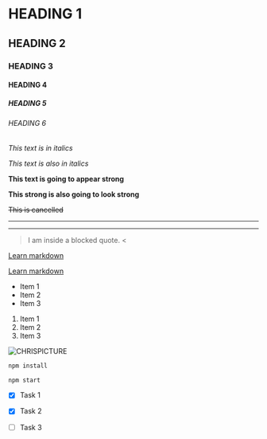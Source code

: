 # HEADING 1
## HEADING 2
### HEADING 3
#### HEADING 4
##### HEADING 5
###### HEADING 6

<!-- italics-->
*This text is in italics*

_This text is also in italics_

<!-- strong-->
**This text is going to appear strong**

__This strong is also going to look strong__

<!-- Strikethrough -->
~~This is cancelled~~

<!-- HORIZONTAL RULE-->
---
___
<!-- BLOCKQUOTES-->
> I am inside a blocked quote.
<

<!-- LINKS-->
[Learn markdown](http://www.learnmarkdown.com)

[Learn markdown](http://www.learnmarkdown.com"Learn-markdown")

<!-- UNORDERED LIST-->
* Item 1
* Item 2
* Item 3

<!-- ORDERED LIST-->
1. Item 1
2. Item 2
3. Item 3
   
<!-- IMAGES-->
![CHRISPICTURE](http://www.image.com)

<!-- GITHUB OPERATIONS-->

<!-- CODEBLOCKS-->
```bash
npm install

npm start
```
<!-- TASK LISTS-->

* [x] Task 1
* [x] Task 2
* [ ] Task 3

